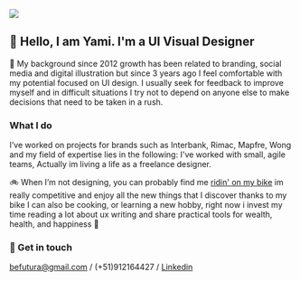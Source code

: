 ![](https://i.ibb.co/Yjrv6Sn/COVER-WHITE.jpg)

## 👀 Hello, I am Yami. I'm a UI Visual Designer
🎨 My background since 2012 growth has been related to branding, social media and digital illustration but since 3 years ago I feel comfortable with my potential focused on UI design. I usually seek for feedback to improve myself and in difficult situations I try not to depend on anyone else to make decisions that need to be taken in a rush. 

### What I do
I’ve worked on projects for brands such as Interbank, Rimac, Mapfre, Wong and my field of expertise lies in the following: I've worked with small, agile teams,  Actually im living a life as a freelance designer.

🚲 When I’m not designing, you can probably find me [ridin' on my bike](https://www.instagram.com/yamicony/) im really competitive and enjoy all the new things that I discover thanks to my bike I can also be cooking, or learning a new hobby, right now i invest my time reading a lot about ux writing and share practical tools for wealth, health, and happiness 🎈

### 🌟 Get in touch
[befutura@gmail.com](mailto:barushev@gmail.com)
/ (+51)912164427 / [Linkedin](https://www.linkedin.com/in/befutura/) 
